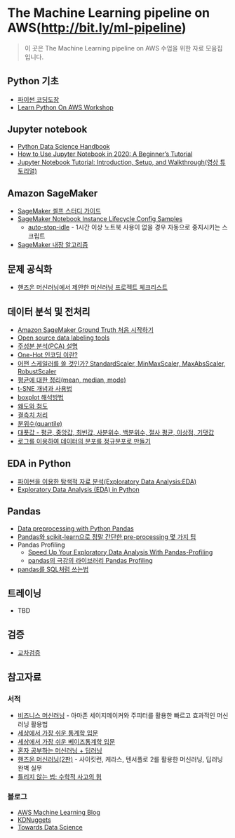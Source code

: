 # The Machine Learning pipeline on AWS(http://bit.ly/ml-pipeline)
> 이 곳은 The Machine Learning pipeline on AWS 수업을 위한 자료 모음집 입니다.

## Python 기초
- [파이썬 코딩도장](https://dojang.io/course/view.php?id=7)
- [Learn Python On AWS Workshop](https://learn-to-code.workshop.aws/)

## Jupyter notebook
- [Python Data Science Handbook](https://jakevdp.github.io/PythonDataScienceHandbook/)
- [How to Use Jupyter Notebook in 2020: A Beginner’s Tutorial](https://www.dataquest.io/blog/jupyter-notebook-tutorial/)
- [Jupyter Notebook Tutorial: Introduction, Setup, and Walkthrough(영상 튜토리얼)](https://www.youtube.com/watch?v=HW29067qVWk)

## Amazon SageMaker
- [SageMaker 셀프 스터디 가이드](https://github.com/serithemage/AWS_AI_Study/blob/master/DLonAWS/SageMaker_Self-Study_Guide.md)
- [SageMaker Notebook Instance Lifecycle Config Samples](https://github.com/aws-samples/amazon-sagemaker-notebook-instance-lifecycle-config-samples)
  - [auto-stop-idle](https://github.com/aws-samples/amazon-sagemaker-notebook-instance-lifecycle-config-samples/tree/master/scripts/auto-stop-idle) - 1시간 이상 노트북 사용이 없을 경우 자동으로 중지시키는 스크립트
- [SageMaker 내장 알고리즘](https://docs.aws.amazon.com/ko_kr/sagemaker/latest/dg/algos.html)

## 문제 공식화
- [핸즈온 머신러닝에서 제안한 머신러닝 프로젝트 체크리스트](https://github.com/ageron/handson-ml/blob/master/ml-project-checklist.md)

## 데이터 분석 및 전처리
- [Amazon SageMaker Ground Truth 처음 시작하기](https://aws.amazon.com/ko/getting-started/hands-on/build-training-datasets-amazon-sagemaker-ground-truth/)
- [Open source data labeling tools](https://github.com/heartexlabs/awesome-data-labeling)
- [주성분 분석(PCA) 설명](https://angeloyeo.github.io/2019/07/27/PCA.html)
- [One-Hot 인코딩 이란?](https://www.kakaobrain.com/blog/6)
- [어떤 스케일러를 쓸 것인가? StandardScaler, MinMaxScaler, MaxAbsScaler, RobustScaler](https://mkjjo.github.io/python/2019/01/10/scaler.html)
- [평균에 대한 정리(mean, median, mode)](https://blog.acronym.co.kr/401)
- [t-SNE 개념과 사용법](https://gaussian37.github.io/ml-concept-t-SNE/)
- [boxplot 해석방법](https://codedragon.tistory.com/7012)
- [왜도와 첨도](https://m.blog.naver.com/PostView.nhn?blogId=s2ak74&logNo=220616766539&proxyReferer=https:%2F%2Fwww.google.com%2F)
- [결측치 처리](https://wooono.tistory.com/103)
- [분위수(quantile)](https://bioinformaticsandme.tistory.com/246)
- [대푯값 - 평균, 중앙값, 최빈값, 사분위수, 백분위수, 절사 평균, 이상점, 기댓값](https://namu.wiki/w/%EB%8C%80%ED%91%AF%EA%B0%92)
- [로그를 이용하여 데이터의 분포를 정규분포로 만들기](https://hong-yp-ml-records.tistory.com/28)

## EDA in Python
- [파이썬을 이용한 탐색적 자료 분석(Exploratory Data Analysis:EDA)](https://3months.tistory.com/325)
- [Exploratory Data Analysis (EDA) in Python](https://medium.com/@atanudan/exploratory-data-analysis-eda-in-python-893f963cc0c0)

## Pandas
- [Data preprocessing with Python Pandas](https://towardsdatascience.com/data-preprocessing-with-python-pandas-part-1-missing-data-45e76b781993)
- [Pandas와 scikit-learn으로 정말 간단한 pre-processing 몇 가지 팁](https://teddylee777.github.io/scikit-learn/sklearn%EC%99%80-pandas%EB%A5%BC-%ED%99%9C%EC%9A%A9%ED%95%9C-%EA%B0%84%EB%8B%A8-%EB%8D%B0%EC%9D%B4%ED%84%B0%EB%B6%84%EC%84%9D)
- Pandas Profiling
  - [Speed Up Your Exploratory Data Analysis With Pandas-Profiling](https://towardsdatascience.com/speed-up-your-exploratory-data-analysis-with-pandas-profiling-88b33dc53625)
  - [pandas의 극강의 라이브러리 Pandas Profiling](https://john-analyst.medium.com/pandas-%EC%9D%98-%EA%B7%B9%EA%B0%95%EC%9D%98-%EB%9D%BC%EC%9D%B4%EB%B8%8C%EB%9F%AC%EB%A6%AC-pandas-profiling-b5187dbcbd26)
- [pandas를 SQL처럼 쓰는법](https://medium.com/jbennetcodes/how-to-rewrite-your-sql-queries-in-pandas-and-more-149d341fc53e)

## 트레이닝
- TBD

## 검증
- [교차검증](https://m.blog.naver.com/ckdgus1433/221599517834)

## 참고자료
### 서적
- [비즈니스 머신러닝](https://www.hanbit.co.kr/store/books/look.php?p_code=B6474110466) - 아마존 세이지메이커와 주피터를 활용한 빠르고 효과적인 머신러닝 활용법
- [세상에서 가장 쉬운 통계학 입문](http://www.yes24.com/Product/Goods/3625262)
- [세상에서 가장 쉬운 베이즈통계학 입문](http://www.yes24.com/Product/Goods/36928073)
- [혼자 공부하는 머신러닝 + 딥러닝](https://books.google.co.kr/books?id=9Q0REAAAQBAJ&printsec=frontcover&dq=%ED%98%BC%EC%9E%90+%EA%B3%B5%EB%B6%80%ED%95%98%EB%8A%94+%EB%A8%B8%EC%8B%A0%EB%9F%AC%EB%8B%9D&hl=ko&sa=X&ved=2ahUKEwjEkLSimcjuAhV0LH0KHTV4Dg8Q6AEwAHoECAQQAg#v=onepage&q=%ED%98%BC%EC%9E%90%20%EA%B3%B5%EB%B6%80%ED%95%98%EB%8A%94%20%EB%A8%B8%EC%8B%A0%EB%9F%AC%EB%8B%9D&f=false)
- [핸즈온 머신러닝(2판)](https://www.hanbit.co.kr/store/books/look.php?p_code=B7033438574) - 사이킷런, 케라스, 텐서플로 2를 활용한 머신러닝, 딥러닝 완벽 실무
- [틀리지 않는 법: 수학적 사고의 힘](https://books.google.co.kr/books/about/%ED%8B%80%EB%A6%AC%EC%A7%80_%EC%95%8A%EB%8A%94_%EB%B2%95.html?id=r6o9DAAAQBAJ&printsec=frontcover&source=kp_read_button&redir_esc=y#v=onepage&q&f=false) 

### 블로그
- [AWS Machine Learning Blog](https://aws.amazon.com/ko/blogs/machine-learning/)
- [KDNuggets](https://www.kdnuggets.com/)
- [Towards Data Science](https://towardsdatascience.com/)
